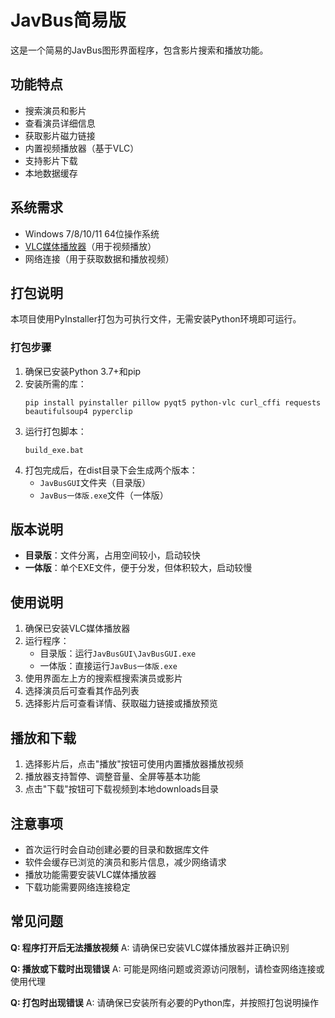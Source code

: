# JavBus简易版

这是一个简易的JavBus图形界面程序，包含影片搜索和播放功能。

## 功能特点

- 搜索演员和影片
- 查看演员详细信息
- 获取影片磁力链接
- 内置视频播放器（基于VLC）
- 支持影片下载
- 本地数据缓存

## 系统需求

- Windows 7/8/10/11 64位操作系统
- [VLC媒体播放器](https://www.videolan.org/vlc/)（用于视频播放）
- 网络连接（用于获取数据和播放视频）

## 打包说明

本项目使用PyInstaller打包为可执行文件，无需安装Python环境即可运行。

### 打包步骤

1. 确保已安装Python 3.7+和pip
2. 安装所需的库：
   ```
   pip install pyinstaller pillow pyqt5 python-vlc curl_cffi requests beautifulsoup4 pyperclip
   ```
3. 运行打包脚本：
   ```
   build_exe.bat
   ```
4. 打包完成后，在dist目录下会生成两个版本：
   - `JavBusGUI`文件夹（目录版）
   - `JavBus一体版.exe`文件（一体版）

## 版本说明

- **目录版**：文件分离，占用空间较小，启动较快
- **一体版**：单个EXE文件，便于分发，但体积较大，启动较慢

## 使用说明

1. 确保已安装VLC媒体播放器
2. 运行程序：
   - 目录版：运行`JavBusGUI\JavBusGUI.exe`
   - 一体版：直接运行`JavBus一体版.exe`
3. 使用界面左上方的搜索框搜索演员或影片
4. 选择演员后可查看其作品列表
5. 选择影片后可查看详情、获取磁力链接或播放预览

## 播放和下载

1. 选择影片后，点击"播放"按钮可使用内置播放器播放视频
2. 播放器支持暂停、调整音量、全屏等基本功能
3. 点击"下载"按钮可下载视频到本地downloads目录

## 注意事项

- 首次运行时会自动创建必要的目录和数据库文件
- 软件会缓存已浏览的演员和影片信息，减少网络请求
- 播放功能需要安装VLC媒体播放器
- 下载功能需要网络连接稳定

## 常见问题

**Q: 程序打开后无法播放视频**
A: 请确保已安装VLC媒体播放器并正确识别

**Q: 播放或下载时出现错误**
A: 可能是网络问题或资源访问限制，请检查网络连接或使用代理

**Q: 打包时出现错误**
A: 请确保已安装所有必要的Python库，并按照打包说明操作
